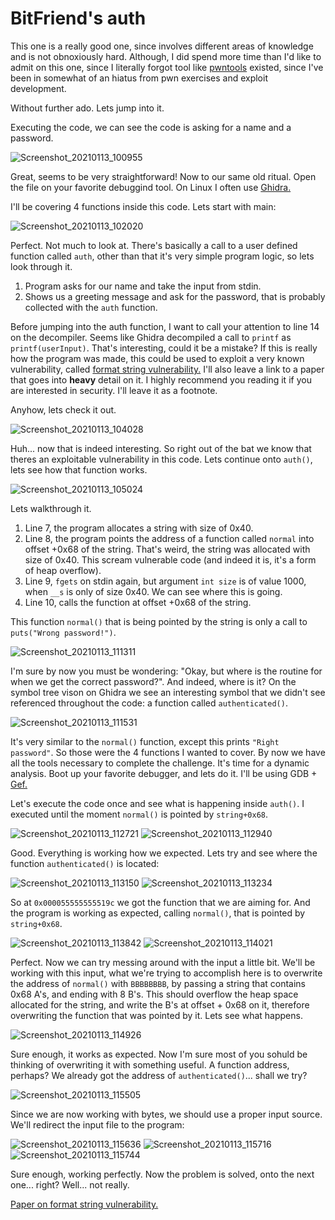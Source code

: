 # BitFriend's auth

This one is a really good one, since involves different areas of knowledge and is not obnoxiously hard. Although, I did spend more time than I'd like to admit on this one, since I literally forgot tool like [pwntools](https://github.com/Gallopsled/pwntools) existed, since I've been in somewhat of an hiatus from pwn exercises and exploit development.

Without further ado. Lets jump into it.

Executing the code, we can see the code is asking for a name and a password.

![Screenshot_20210113_100955](https://user-images.githubusercontent.com/28660375/104456518-8da0be80-5587-11eb-8a22-bac26de0987e.png)

Great, seems to be very straightforward! Now to our same old ritual. Open the file on your favorite debuggind tool. On Linux I often use [Ghidra.](https://ghidra-sre.org/)

I'll be covering 4 functions inside this code. Lets start with main:

![Screenshot_20210113_102020](https://user-images.githubusercontent.com/28660375/104457553-f76d9800-5588-11eb-8dee-20dfd4d4c354.png)

Perfect. Not much to look at. There's basically a call to a user defined function called `auth`, other than that it's very simple program logic, so lets look through it.

1. Program asks for our name and take the input from stdin.
1. Shows us a greeting message and ask for the password, that is probably collected with the `auth` function.

Before jumping into the auth function, I want to call your attention to line 14 on the decompiler. Seems like Ghidra decompiled a call to `printf` as `printf(userInput)`. That's interesting, could it be a mistake? If this is really how the program was made, this could be used to exploit a very known vulnerability, called [format string vulnerability.](https://www.securecoding.com/blog/format-string-vulnerability/) I'll also leave a link to a paper that goes into **heavy** detail on it. I highly recommend you reading it if you are interested in security. I'll leave it as a footnote.

Anyhow, lets check it out.

![Screenshot_20210113_104028](https://user-images.githubusercontent.com/28660375/104459665-ce023b80-558b-11eb-9cf0-929b08b77680.png)

Huh... now that is indeed interesting. So right out of the bat we know that theres an exploitable vulnerability in this code. Lets continue onto `auth()`, lets see how that function works.

![Screenshot_20210113_105024](https://user-images.githubusercontent.com/28660375/104460671-25ed7200-558d-11eb-96ad-2411590bfe73.png)

Lets walkthrough it.

1. Line 7, the program allocates a string with size of 0x40.
1. Line 8, the program points the address of a function called `normal` into offset +0x68 of the string. That's weird, the string was allocated with size of 0x40. This scream vulnerable code (and indeed it is, it's a form of heap overflow).
1. Line 9, `fgets` on stdin again, but argument `int size` is of value 1000, when `__s` is only of size 0x40. We can see where this is going.
1. Line 10, calls the function at offset +0x68 of the string.

This function `normal()` that is being pointed by the string is only a call to `puts("Wrong password!")`.

![Screenshot_20210113_111311](https://user-images.githubusercontent.com/28660375/104463283-571b7180-5590-11eb-8574-565bff8e0159.png)

I'm sure by now you must be wondering: "Okay, but where is the routine for when we get the correct password?". And indeed, where is it? On the symbol tree vison on Ghidra we see an interesting symbol that we didn't see referenced throughout the code: a function called `authenticated()`.

![Screenshot_20210113_111531](https://user-images.githubusercontent.com/28660375/104463559-afeb0a00-5590-11eb-86a9-f1f51e0115ab.png)

It's very similar to the `normal()` function, except this prints `"Right password"`. So those were the 4 functions I wanted to cover. By now we have all the tools necessary to complete the challenge. It's time for a dynamic analysis. Boot up your favorite debugger, and lets do it. I'll be using GDB + [Gef.](https://github.com/hugsy/gef)

Let's execute the code once and see what is happening inside `auth()`. I executed until the moment `normal()` is pointed by `string+0x68`.

![Screenshot_20210113_112721](https://user-images.githubusercontent.com/28660375/104464985-4ff56300-5592-11eb-8896-3acdd790bada.png)
![Screenshot_20210113_112940](https://user-images.githubusercontent.com/28660375/104465284-a4004780-5592-11eb-869f-134e0cc511f4.png)

Good. Everything is working how we expected. Lets try and see where the function `authenticated()` is located:

![Screenshot_20210113_113150](https://user-images.githubusercontent.com/28660375/104465575-f2154b00-5592-11eb-8afe-445e3d076aeb.png)
![Screenshot_20210113_113234](https://user-images.githubusercontent.com/28660375/104465674-0eb18300-5593-11eb-94dd-6920321868c9.png)

So at `0x000055555555519c` we got the function that we are aiming for. And the program is working as expected, calling `normal()`, that is pointed by `string+0x68`. 

![Screenshot_20210113_113842](https://user-images.githubusercontent.com/28660375/104466350-e6765400-5593-11eb-95e6-0087c63d6e78.png)
![Screenshot_20210113_114021](https://user-images.githubusercontent.com/28660375/104466562-22111e00-5594-11eb-8aa3-27e3197a1c4b.png)

Perfect. Now we can try messing around with the input a little bit. We'll be working with this input, what we're trying to accomplish here is to overwrite the address of `normal()` with `BBBBBBBB`, by passing a string that contains 0x68 A's, and ending with 8 B's. This should overflow the heap space allocated for the string, and write the B's at offset + 0x68 on it, therefore overwriting the function that was pointed by it. Lets see what happens.

![Screenshot_20210113_114926](https://user-images.githubusercontent.com/28660375/104467705-6650ee00-5595-11eb-8f40-92185af8ca73.png)

Sure enough, it works as expected. Now I'm sure most of you sohuld be thinking of overwriting it with something useful. A function address, perhaps? We already got the address of `authenticated()`... shall we try?

![Screenshot_20210113_115505](https://user-images.githubusercontent.com/28660375/104468416-30f8d000-5596-11eb-81e2-3ecf31da2229.png)

Since we are now working with bytes, we should use a proper input source. We'll redirect the input file to the program:

![Screenshot_20210113_115636](https://user-images.githubusercontent.com/28660375/104468603-669db900-5596-11eb-9e20-050b1c96bb34.png)
![Screenshot_20210113_115716](https://user-images.githubusercontent.com/28660375/104468693-7e753d00-5596-11eb-9da9-2ec857650587.png)
![Screenshot_20210113_115744](https://user-images.githubusercontent.com/28660375/104468747-8df48600-5596-11eb-83aa-d271e52ccd41.png)

Sure enough, working perfectly. Now the problem is solved, onto the next one... right? Well... not really.





[Paper on format string vulnerability.](https://crypto.stanford.edu/cs155old/cs155-spring08/papers/formatstring-1.2.pdf)

